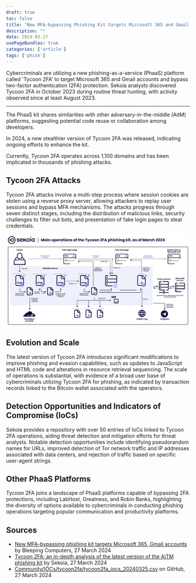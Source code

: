 ```yaml
---
draft: true
toc: false
title: "New MFA-bypassing Phishing Kit targets Microsoft 365 and Gmail Accounts"
description: ""
date: 2024-03-27
usePageBundles: true
categories: ['article'] 
tags: ['phish'] 
---
```

 
Cybercriminals are utilizing a new phishing-as-a-service (PhaaS) platform called 'Tycoon 2FA' to target Microsoft 365 and Gmail accounts and bypass two-factor authentication (2FA) protection.
Sekoia analysts discovered Tycoon 2FA in October 2023 during routine threat hunting, with activity observed since at least August 2023.

 
<!--more-->
***
 
The PhaaS kit shares similarities with other adversary-in-the-middle (AitM) platforms, suggesting potential code reuse or collaboration among developers.

In 2024, a new stealthier version of Tycoon 2FA was released, indicating ongoing efforts to enhance the kit.

Currently, Tycoon 2FA operates across 1,100 domains and has been implicated in thousands of phishing attacks.

## Tycoon 2FA Attacks

Tycoon 2FA attacks involve a multi-step process where session cookies are stolen using a reverse proxy server, allowing attackers to replay user sessions and bypass MFA mechanisms.
The attacks progress through seven distinct stages, including the distribution of malicious links, security challenges to filter out bots, and presentation of fake login pages to steal credentials.

![Image by Sekoia](image.png)

## Evolution and Scale

The latest version of Tycoon 2FA introduces significant modifications to improve phishing and evasion capabilities, such as updates to JavaScript and HTML code and alterations in resource retrieval sequencing.
The scale of operations is substantial, with evidence of a broad user base of cybercriminals utilizing Tycoon 2FA for phishing, as indicated by transaction records linked to the Bitcoin wallet associated with the operators.

## Detection Opportunities and Indicators of Compromise (IoCs)

Sekoia provides a repository with over 50 entries of IoCs linked to Tycoon 2FA operations, aiding threat detection and mitigation efforts for threat analysts.
Notable detection opportunities include identifying pseudorandom names for URLs, improved detection of Tor network traffic and IP addresses associated with data centers, and rejection of traffic based on specific user-agent strings.

## Other PhaaS Platforms

Tycoon 2FA joins a landscape of PhaaS platforms capable of bypassing 2FA protections, including LabHost, Greatness, and Robin Banks, highlighting the diversity of options available to cybercriminals in conducting phishing operations targeting popular communication and productivity platforms. 

## Sources 

- [New MFA-bypassing phishing kit targets Microsoft 365, Gmail accounts](https://www.bleepingcomputer.com/news/security/new-mfa-bypassing-phishing-kit-targets-microsoft-365-gmail-accounts/) by Bleeping Computers, 27 March 2024
- [Tycoon 2FA: an in-depth analysis of the latest version of the AiTM phishing kit](https://blog.sekoia.io/tycoon-2fa-an-in-depth-analysis-of-the-latest-version-of-the-aitm-phishing-kit/) by Sekoia, 27 March 2024
- [Community/IOCs/tycoon2fa/tycoon2fa_iocs_20240325.csv](https://github.com/SEKOIA-IO/Community/blob/main/IOCs/tycoon2fa/tycoon2fa_iocs_20240325.csv) on GitHub, 27 March 2024